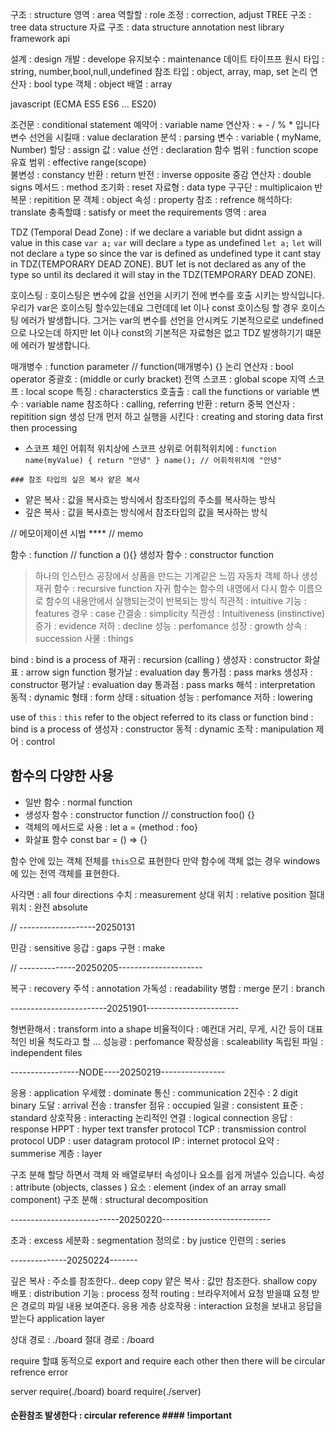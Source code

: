 

구조 : structure
영역 : area
역할할 : role
조정 : correction, adjust
TREE 구조 : tree data structure
자료 구조 : data structure
annotation
nest
library
framework
api 

설계  : design
개발  : develope
유지보수  : maintenance
데이트 타이프프
원시 타입 : string, number,bool,null,undefined
참조 타입 : object, array, map, set 
논리 연산자 : bool type
객체 : object
배열 : array

javascript  (ECMA   ES5 ES6 ... ES20)

조건문 : conditional statement
예약어 : variable name
연산자 : + - / % * 입니다
변수 선언을 시킬때 : value declaration 
분석 : parsing 
변수 : variable ( myName, Number)
할당 : assign
값 : value
선언 : declaration 
함수 범위 : function scope
유효 범위 : effective range(scope)  
불변성 : constancy 
반환  : return
반전 : inverse opposite
중감 연산자 : double signs
메서드 : method
조기화 : reset
자료형 : data type
구구단 : multiplicaion
반복문 : repitition 문 
객체 : object
속성 : property
참조 : refrence
해석하다: translate
충족할떄 : satisfy or meet the requirements
영역 : area

<!-- -----------------------javascript------------------- -->


 <!-- (원시 타입 종류), TDZ, 호이스팅 (let, var 차이 ) -->

<!-- //연선자의 반환 데이트 타입 -->

<!-- // 수학 배울때 콥셈 나누기 먼저 하고 더하기 빼기 -->


TDZ (Temporal Dead Zone) :  if we declare a variable but didnt assign a value in this case
                            `var a;`   `var` will declare `a` type as undefined
                            `let a;`   `let` will not declare `a` type 
                            so since the var is defined as undefined type it cant stay in TDZ(TEMPORARY DEAD ZONE).
                            BUT let is not declared as any of the type so until its declared it will stay in the TDZ(TEMPORARY DEAD ZONE).


호이스팅  :  호이스팅은 변수에 값을 선언을 시키기 전에 변수를 호출 시키는  방식입니다. 우리가 var은 호이스팅 할수있는데요 그런데데 let 이나 const 호이스팅 할 경우 호이스팅 에러가 발생합니다. 그거는 var의 변수를 선언을 안시켜도 기본적으로로 undefined 으로 나오는데 하지만 let 이나 const의 기본적은 자료형은 없고 TDZ 발생하기기 떄문에 에러가 발생합니다.


<!-- -------------------20250110 javascript---------- -->

매개병수 : function parameter   // function(매개병수) {}
논리 연산자 : bool operator
중괄호 : (middle or curly bracket)
전역 스코프 : global scope
지역 스코프 : local scope
특징 : characterstics
호출출 : call the functions or variable
변수 : variable name 
참조하다 : calling, referring
반환 : return
중복 연산자 : repitition sign
생성 단개 먼저 하고 실행을 시킨다 : creating and storing data 
first then processing
- 스코프 체인 어휘적 위치상에 스코프 상위로
어휘적위치에 : 
`function name(myValue) {
    return "안녕"
}
name(); // 어휘적위치에 "안녕"`

``` ### 참조 타입의 싶은 복사 얕은 복사 ```
- 얕은 복사 : 값을 복사흐는 방식에서 참조타입의 주소를 복사하는 방식
- 깊은 복사 : 값을 복사흐는 방식에서 참조타입의 값을 복사하는 방식



<!--------------------------------20250114------------------------------------------>

// 메모이제이션 시법 ****  // memo

함수 : function   // function a (){}
생성자 함수 : constructor function
> 하나의 인스턴스
> 공장에서 상품을 만드는 기계같은 느낌
> 자동차 객체 하나 생성
재귀 함수 : recursive function
> 자귀 함수는 함수의 내영에서 다시 함수 이름으로 함수의 내용안에서 실행되는것이 반복되는 방식
직관적 : intuitive
기능 : features
경우 : case
간결송 : simplicity
직관성 : Intuitiveness (instinctive)
증가 : evidence
저하 : decline
성능 : perfomance
성장 : growth
상속 : succession
사물 : things


<!-- ----------------------20250115-------------------------- -->

bind : bind is a process of 
재귀 : recursion (calling )
생성자 : constructor
화살표 : arrow sign function 
평가날 : evaluation day
통가점 : pass marks
생성자 : constructor
평가날 : evaluation day
통과점 : pass marks
해석 : interpretation
동적 : dynamic
형태 : form
상태 : situation
성능 : perfomance
저하 : lowering

use of `this` : `this` refer to the object referred to its class or function
bind : bind is a process of 
생성자 : constructor
동적 : dynamic
조작 : manipulation
제어 : control

## 함수의 다양한 사용
- 일반 함수 : normal function
- 생성자 함수 : constructor function // construction foo() {}
- 객체의 메서드로 사용 : let a = {method : foo}
- 화살표 함수   const bar = () => {}

함수 안에 있는 객체 전체를 `this`으로 표현한다 만약 함수에 객체 없는 경우 windows 에 있는 전역 객체를 표현한다.




<!-- -----------------------20250124---------------- -->

사각면 : all four directions
수치 : measurement
상대 위치 : relative position
절대 위치 : 완전 absolute

//  -------------------20250131

민감 : sensitive
응갑 : gaps
구현 : make

// --------------20250205---------------------

복구  : recovery
주석  : annotation
가독성  : readability
병합 : merge
분기 : branch

------------------------20251901-----------------------

형변환해서 : transform into a shape
비율적이다 : 예컨대 거리, 무게, 시간 등이 대표적인 비율 척도라고 할 ...
성능광 : perfomance
확장성을 : scaleability
독립된 파일 : independent files

-----------------NODE----20250219----------------

응용 : application
우세했 : dominate
통신 : communication
2진수 : 2 digit binary
도달 : arrival
전송 : transfer
점유 : occupied
일괄 : consistent
표준 : standard
상호작용 : interacting
논리적인 연결 : logical connection
응답 : response
HPPT : hyper text transfer protocol
TCP : transmission control protocol
UDP : user datagram protocol
IP : internet protocol
요약 : summerise
계층 : layer


구조 분해 할당 하면서 객체 와 배열로부터 속성이나 요소를 쉽게 꺼낼수 있습니다.
속성 : attribute (objects, classes )
요소 : element (index of an array small component)
구조 분해 : structural decomposition

---------------------------20250220---------------------------

초과 : excess
세분화 : segmentation
정의로 : by justice
인련의 : series


--------------20250224-------

깊은 복사 : 주소를 참조한다.. deep copy
얕은 복사 : 값만 참조한다. shallow copy
배포 : distribution
기능 : process
정적 routing : 브라우저에서  요청 받을떄 요청 받은 경로의 파일 내용 보여준다.
응용 게층 상호작용 : interaction  요청을 보내고 응답을 받는다    application layer


상대 경로 : ./board
절대 경로 : /board

require 할떄 동적으로 export and require each other then 
there will be circular refrence error

server   require(./board)
board    require(./server)  
#### 순환참조 발생한다 : circular reference #### !important
